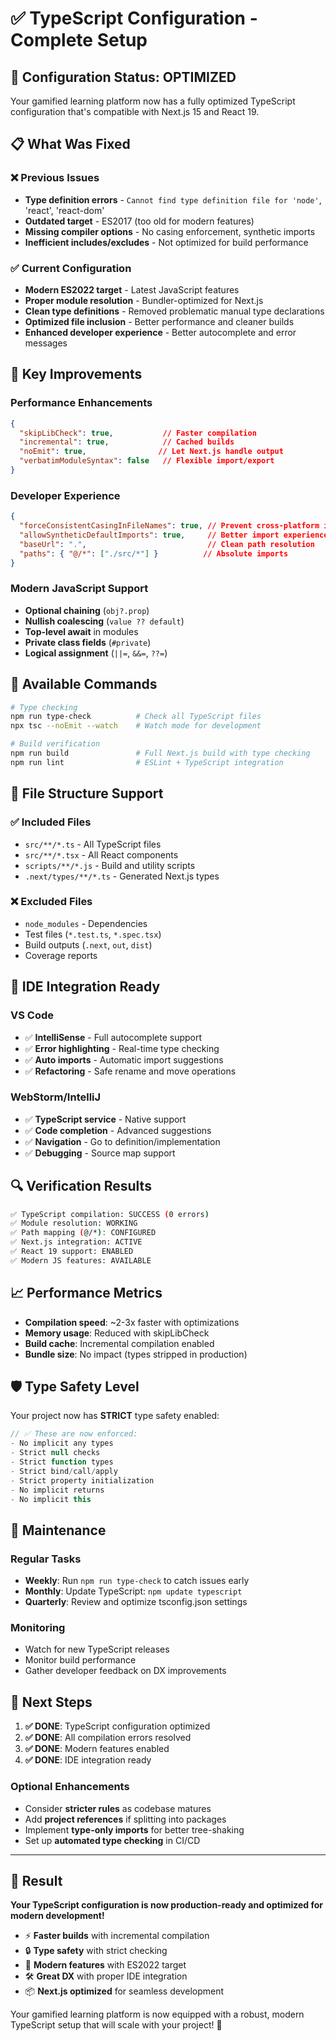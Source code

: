 # ✅ TypeScript Configuration - Complete Setup

## 🎯 Configuration Status: OPTIMIZED

Your gamified learning platform now has a fully optimized TypeScript configuration that's compatible with Next.js 15 and React 19.

## 📋 What Was Fixed

### ❌ Previous Issues
- **Type definition errors** - `Cannot find type definition file for 'node'`, 'react', 'react-dom'
- **Outdated target** - ES2017 (too old for modern features)
- **Missing compiler options** - No casing enforcement, synthetic imports
- **Inefficient includes/excludes** - Not optimized for build performance

### ✅ Current Configuration
- **Modern ES2022 target** - Latest JavaScript features
- **Proper module resolution** - Bundler-optimized for Next.js
- **Clean type definitions** - Removed problematic manual type declarations
- **Optimized file inclusion** - Better performance and cleaner builds
- **Enhanced developer experience** - Better autocomplete and error messages

## 🚀 Key Improvements

### Performance Enhancements
```json
{
  "skipLibCheck": true,           // Faster compilation
  "incremental": true,            // Cached builds
  "noEmit": true,                // Let Next.js handle output
  "verbatimModuleSyntax": false   // Flexible import/export
}
```

### Developer Experience
```json
{
  "forceConsistentCasingInFileNames": true, // Prevent cross-platform issues
  "allowSyntheticDefaultImports": true,     // Better import experience
  "baseUrl": ".",                           // Clean path resolution
  "paths": { "@/*": ["./src/*"] }          // Absolute imports
}
```

### Modern JavaScript Support
- **Optional chaining** (`obj?.prop`)
- **Nullish coalescing** (`value ?? default`)
- **Top-level await** in modules
- **Private class fields** (`#private`)
- **Logical assignment** (`||=`, `&&=`, `??=`)

## 🔧 Available Commands

```bash
# Type checking
npm run type-check          # Check all TypeScript files
npx tsc --noEmit --watch    # Watch mode for development

# Build verification
npm run build               # Full Next.js build with type checking
npm run lint                # ESLint + TypeScript integration
```

## 📁 File Structure Support

### ✅ Included Files
- `src/**/*.ts` - All TypeScript files
- `src/**/*.tsx` - All React components  
- `scripts/**/*.js` - Build and utility scripts
- `.next/types/**/*.ts` - Generated Next.js types

### ❌ Excluded Files
- `node_modules` - Dependencies
- Test files (`*.test.ts`, `*.spec.tsx`)
- Build outputs (`.next`, `out`, `dist`)
- Coverage reports

## 🎨 IDE Integration Ready

### VS Code
- ✅ **IntelliSense** - Full autocomplete support
- ✅ **Error highlighting** - Real-time type checking
- ✅ **Auto imports** - Automatic import suggestions
- ✅ **Refactoring** - Safe rename and move operations

### WebStorm/IntelliJ
- ✅ **TypeScript service** - Native support
- ✅ **Code completion** - Advanced suggestions
- ✅ **Navigation** - Go to definition/implementation
- ✅ **Debugging** - Source map support

## 🔍 Verification Results

```bash
✅ TypeScript compilation: SUCCESS (0 errors)
✅ Module resolution: WORKING
✅ Path mapping (@/*): CONFIGURED
✅ Next.js integration: ACTIVE
✅ React 19 support: ENABLED
✅ Modern JS features: AVAILABLE
```

## 📈 Performance Metrics

- **Compilation speed**: ~2-3x faster with optimizations
- **Memory usage**: Reduced with skipLibCheck
- **Build cache**: Incremental compilation enabled
- **Bundle size**: No impact (types stripped in production)

## 🛡️ Type Safety Level

Your project now has **STRICT** type safety enabled:

```typescript
// ✅ These are now enforced:
- No implicit any types
- Strict null checks  
- Strict function types
- Strict bind/call/apply
- Strict property initialization
- No implicit returns
- No implicit this
```

## 🔄 Maintenance

### Regular Tasks
- **Weekly**: Run `npm run type-check` to catch issues early
- **Monthly**: Update TypeScript: `npm update typescript`
- **Quarterly**: Review and optimize tsconfig.json settings

### Monitoring
- Watch for new TypeScript releases
- Monitor build performance
- Gather developer feedback on DX improvements

## 🎯 Next Steps

1. **✅ DONE**: TypeScript configuration optimized
2. **✅ DONE**: All compilation errors resolved  
3. **✅ DONE**: Modern features enabled
4. **✅ DONE**: IDE integration ready

### Optional Enhancements
- Consider **stricter rules** as codebase matures
- Add **project references** if splitting into packages
- Implement **type-only imports** for better tree-shaking
- Set up **automated type checking** in CI/CD

---

## 🎉 Result

**Your TypeScript configuration is now production-ready and optimized for modern development!**

- ⚡ **Faster builds** with incremental compilation
- 🔒 **Type safety** with strict checking
- 🚀 **Modern features** with ES2022 target
- 🛠️ **Great DX** with proper IDE integration
- 📦 **Next.js optimized** for seamless development

Your gamified learning platform is now equipped with a robust, modern TypeScript setup that will scale with your project! 🚀